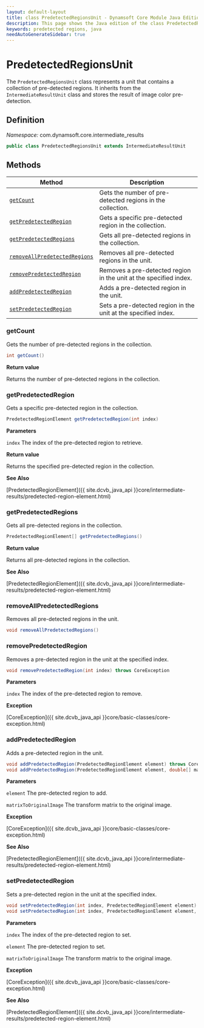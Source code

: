 ```yaml
---
layout: default-layout
title: class PredetectedRegionsUnit - Dynamsoft Core Module Java Edition API Reference
description: This page shows the Java edition of the class PredetectedRegionsUnit in Dynamsoft Core Module.
keywords: predetected regions, java
needAutoGenerateSidebar: true
---
```


# PredetectedRegionsUnit

The `PredetectedRegionsUnit` class represents a unit that contains a collection of pre-detected regions. It inherits from the `IntermediateResultUnit` class and stores the result of image color pre-detection.

## Definition

*Namespace:* com.dynamsoft.core.intermediate_results

```java
public class PredetectedRegionsUnit extends IntermediateResultUnit
```

## Methods

| Method | Description |
|--------|-------------|
| [`getCount`](#getcount) | Gets the number of pre-detected regions in the collection. |
| [`getPredetectedRegion`](#getpredetectedregion) | Gets a specific pre-detected region in the collection. |
| [`getPredetectedRegions`](#getpredetectedregions) | Gets all pre-detected regions in the collection. |
| [`removeAllPredetectedRegions`](#removeallpredetectedregions) | Removes all pre-detected regions in the unit. |
| [`removePredetectedRegion`](#removepredetectedregion) | Removes a pre-detected region in the unit at the specified index. |
| [`addPredetectedRegion`](#addpredetectedregion) | Adds a pre-detected region in the unit. |
| [`setPredetectedRegion`](#setpredetectedregion) | Sets a pre-detected region in the unit at the specified index. |

### getCount

Gets the number of pre-detected regions in the collection.

```java
int getCount()
```

**Return value**

Returns the number of pre-detected regions in the collection.

### getPredetectedRegion

Gets a specific pre-detected region in the collection.

```java
PredetectedRegionElement getPredetectedRegion(int index)
```

**Parameters**

`index` The index of the pre-detected region to retrieve.

**Return value**

Returns the specified pre-detected region in the collection.

**See Also**

[PredetectedRegionElement]({{ site.dcvb_java_api }}core/intermediate-results/predetected-region-element.html)

### getPredetectedRegions

Gets all pre-detected regions in the collection.

```java
PredetectedRegionElement[] getPredetectedRegions()
```

**Return value**

Returns all pre-detected regions in the collection.

**See Also**

[PredetectedRegionElement]({{ site.dcvb_java_api }}core/intermediate-results/predetected-region-element.html)

### removeAllPredetectedRegions

Removes all pre-detected regions in the unit.

```java
void removeAllPredetectedRegions()
```

### removePredetectedRegion

Removes a pre-detected region in the unit at the specified index.

```java
void removePredetectedRegion(int index) throws CoreException
```

**Parameters**

`index` The index of the pre-detected region to remove.

**Exception**

[CoreException]({{ site.dcvb_java_api }}core/basic-classes/core-exception.html)

### addPredetectedRegion

Adds a pre-detected region in the unit.

```java
void addPredetectedRegion(PredetectedRegionElement element) throws CoreException
void addPredetectedRegion(PredetectedRegionElement element, double[] matrixToOriginalImage) throws CoreException
```

**Parameters**

`element` The pre-detected region to add.

`matrixToOriginalImage` The transform matrix to the original image.

**Exception**

[CoreException]({{ site.dcvb_java_api }}core/basic-classes/core-exception.html)

**See Also**

[PredetectedRegionElement]({{ site.dcvb_java_api }}core/intermediate-results/predetected-region-element.html)

### setPredetectedRegion

Sets a pre-detected region in the unit at the specified index.

```java
void setPredetectedRegion(int index, PredetectedRegionElement element) throws CoreException
void setPredetectedRegion(int index, PredetectedRegionElement element, double[] matrixToOriginalImage) throws CoreException
```

**Parameters** 

`index` The index of the pre-detected region to set.

`element` The pre-detected region to set.

`matrixToOriginalImage` The transform matrix to the original image.

**Exception**

[CoreException]({{ site.dcvb_java_api }}core/basic-classes/core-exception.html)

**See Also**

[PredetectedRegionElement]({{ site.dcvb_java_api }}core/intermediate-results/predetected-region-element.html)
